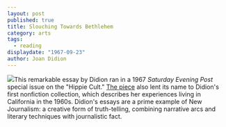 ```yaml
---
layout: post
published: true
title: Slouching Towards Bethlehem
category: arts
tags: 
  - reading
displaydate: "1967-09-23"
author: Joan Didion
---
```


![](http://upload.wikimedia.org/wikipedia/commons/1/16/Sherwin_Range%2C_Benton_Crossing.jpg)This remarkable essay by Didion ran in a 1967 _Saturday Evening Post_ special issue on the "Hippie Cult." <a href="https://stellar.mit.edu/S/course/21W/fa13/21W.737/courseMaterial/topics/topic7/readings/Didion_Slouching_Towards_Bethlehem/Didion_Slouching_Towards_Bethlehem.pdf">The piece</a> also lent its name to Didion's first nonfiction collection, which describes her experiences living in California in the 1960s. Didion's essays are a prime example of New Journalism: a creative form of truth-telling, combining narrative arcs and literary techniques with journalistic fact.